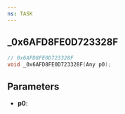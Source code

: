 ```yaml
---
ns: TASK
---
```

## _0x6AFD8FE0D723328F

```c
// 0x6AFD8FE0D723328F
void _0x6AFD8FE0D723328F(Any p0);
```

## Parameters
* **p0**:
